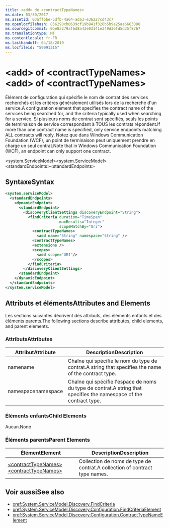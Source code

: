 ```yaml
---
title: <add> de <contractTypeNames>
ms.date: 03/30/2017
ms.assetid: 03aff6be-5dfb-4a64-ada3-e36227cd43c7
ms.openlocfilehash: 856298cb0639cf19b941f326b5b9a25aa6663088
ms.sourcegitcommit: 0be8a279af6d8a43e03141e349d3efd5d35f8767
ms.translationtype: MT
ms.contentlocale: fr-FR
ms.lasthandoff: 04/18/2019
ms.locfileid: "59091315"
---
```

# <a name="add-of-contracttypenames"></a><span data-ttu-id="48886-102">\<add> of \<contractTypeNames></span><span class="sxs-lookup"><span data-stu-id="48886-102">\<add> of \<contractTypeNames></span></span>
<span data-ttu-id="48886-103">Élément de configuration qui spécifie le nom de contrat des services recherchés et les critères généralement utilisés lors de la recherche d'un service.</span><span class="sxs-lookup"><span data-stu-id="48886-103">A configuration element that specifies the contract name of the services being searched for, and the criteria typically used when searching for a service.</span></span> <span data-ttu-id="48886-104">Si plusieurs noms de contrat sont spécifiés, seuls les points de terminaison de service correspondant à TOUS les contrats répondent.</span><span class="sxs-lookup"><span data-stu-id="48886-104">If more than one contract name is specified, only service endpoints matching ALL contracts will reply.</span></span> <span data-ttu-id="48886-105">Notez que dans Windows Communication Foundation (WCF), un point de terminaison peut uniquement prendre en charge un seul contrat.</span><span class="sxs-lookup"><span data-stu-id="48886-105">Note that in Windows Communication Foundation (WCF), an endpoint can only support one contract.</span></span>  
  
 <span data-ttu-id="48886-106">\<system.ServiceModel></span><span class="sxs-lookup"><span data-stu-id="48886-106">\<system.ServiceModel></span></span>  
<span data-ttu-id="48886-107">\<standardEndpoints></span><span class="sxs-lookup"><span data-stu-id="48886-107">\<standardEndpoints></span></span>  
  
## <a name="syntax"></a><span data-ttu-id="48886-108">Syntaxe</span><span class="sxs-lookup"><span data-stu-id="48886-108">Syntax</span></span>  
  
```xml  
<system.serviceModel>
  <standardEndpoints>
    <dynamicEndpoint>
      <standardEndpoint>
        <discoveryClientSettings discoveryEndpoint="String">
          <findCriteria duration="TimeSpan"
                        maxResults="Integer"
                        scopeMatchBy="Uri">
            <contractTypeNames>
              <add name="String" namespace="String" />
            <contractTypeNames>
            <extensions />
            <scopes>
              <add scope="URI"/>
            </scopes>
          </findCriteria>
        </discoveryClientSettings>
      <standardEndpoint>
    </dynamicEndpoint>
  </standardEndpoints>
</system.serviceModel>
```  
  
## <a name="attributes-and-elements"></a><span data-ttu-id="48886-109">Attributs et éléments</span><span class="sxs-lookup"><span data-stu-id="48886-109">Attributes and Elements</span></span>  
 <span data-ttu-id="48886-110">Les sections suivantes décrivent des attributs, des éléments enfants et des éléments parents.</span><span class="sxs-lookup"><span data-stu-id="48886-110">The following sections describe attributes, child elements, and parent elements.</span></span>  
  
### <a name="attributes"></a><span data-ttu-id="48886-111">Attributs</span><span class="sxs-lookup"><span data-stu-id="48886-111">Attributes</span></span>  
  
|<span data-ttu-id="48886-112">Attribut</span><span class="sxs-lookup"><span data-stu-id="48886-112">Attribute</span></span>|<span data-ttu-id="48886-113">Description</span><span class="sxs-lookup"><span data-stu-id="48886-113">Description</span></span>|  
|---------------|-----------------|  
|<span data-ttu-id="48886-114">name</span><span class="sxs-lookup"><span data-stu-id="48886-114">name</span></span>|<span data-ttu-id="48886-115">Chaîne qui spécifie le nom du type de contrat.</span><span class="sxs-lookup"><span data-stu-id="48886-115">A string that specifies the name of the contract type.</span></span>|  
|<span data-ttu-id="48886-116">namespace</span><span class="sxs-lookup"><span data-stu-id="48886-116">namespace</span></span>|<span data-ttu-id="48886-117">Chaîne qui spécifie l'espace de noms du type de contrat.</span><span class="sxs-lookup"><span data-stu-id="48886-117">A string that specifies the namespace of the contract type.</span></span>|  
  
### <a name="child-elements"></a><span data-ttu-id="48886-118">Éléments enfants</span><span class="sxs-lookup"><span data-stu-id="48886-118">Child Elements</span></span>  
 <span data-ttu-id="48886-119">Aucun.</span><span class="sxs-lookup"><span data-stu-id="48886-119">None</span></span>  
  
### <a name="parent-elements"></a><span data-ttu-id="48886-120">Éléments parents</span><span class="sxs-lookup"><span data-stu-id="48886-120">Parent Elements</span></span>  
  
|<span data-ttu-id="48886-121">Élément</span><span class="sxs-lookup"><span data-stu-id="48886-121">Element</span></span>|<span data-ttu-id="48886-122">Description</span><span class="sxs-lookup"><span data-stu-id="48886-122">Description</span></span>|  
|-------------|-----------------|  
|[<span data-ttu-id="48886-123">\<contractTypeNames></span><span class="sxs-lookup"><span data-stu-id="48886-123">\<contractTypeNames></span></span>](../../../../../docs/framework/configure-apps/file-schema/wcf/contracttypenames.md)|<span data-ttu-id="48886-124">Collection de noms de type de contrat.</span><span class="sxs-lookup"><span data-stu-id="48886-124">A collection of contract type names.</span></span>|  
  
## <a name="see-also"></a><span data-ttu-id="48886-125">Voir aussi</span><span class="sxs-lookup"><span data-stu-id="48886-125">See also</span></span>

- <xref:System.ServiceModel.Discovery.FindCriteria>
- <xref:System.ServiceModel.Discovery.Configuration.FindCriteriaElement>
- <xref:System.ServiceModel.Discovery.Configuration.ContractTypeNameElement>

